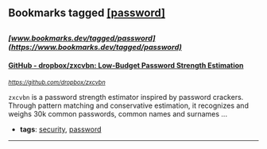 ## Bookmarks tagged [[password]](https://www.bookmarks.dev/search?q=[password])

_<sup><sup>[www.bookmarks.dev/tagged/password](https://www.bookmarks.dev/tagged/password)</sup></sup>_
---
#### [GitHub - dropbox/zxcvbn: Low-Budget Password Strength Estimation](https://github.com/dropbox/zxcvbn)
_<sup>https://github.com/dropbox/zxcvbn</sup>_

`zxcvbn` is a password strength estimator inspired by password crackers. Through pattern matching and conservative estimation, it recognizes and weighs 30k common passwords, common names and surnames ...
* **tags**: [security](../tagged/security.md), [password](../tagged/password.md)
---

